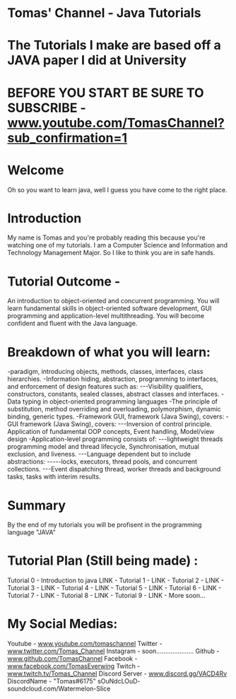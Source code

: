 # Tomas' Channel - Java Tutorials
# The Tutorials I make are based off a JAVA paper I did at University

# BEFORE YOU START BE SURE TO SUBSCRIBE - www.youtube.com/TomasChannel?sub_confirmation=1

# Welcome
Oh so you want to learn java, well I guess you have come to the right place.

# Introduction
My name is Tomas and you're probably reading this because you're watching one of my tutorials. I am a Computer Science and Information and Technology Management Major. So I like to think you are in safe hands.

# Tutorial Outcome - 
  An introduction to object-oriented and concurrent programming. 
  You will learn fundamental skills in object-oriented software development, GUI programming and application-level multithreading.
  You will become confident and fluent with the Java language.

# Breakdown of what you will learn:
  -paradigm, introducing objects,  methods, classes, interfaces, class hierarchies. 
  -Information hiding, abstraction, programming to interfaces, and enforcement of design features such as:
  ---Visibility qualifiers, constructors, constants, sealed classes, abstract classes and interfaces.
  -Data typing in object-oriented programming languages
  -The principle of substitution, method overriding and overloading, polymorphism, dynamic binding, generic types.
  -Framework GUI, framework (Java Swing), covers:
  -GUI framework (Java Swing), covers:
  ---Inversion of control principle. Application of fundamental OOP concepts, Event handling, Model/view design
  -Application-level programming consists of:
  ---lightweight threads programming model and thread lifecycle, Synchronisation, mutual exclusion, and liveness.
  ---Language dependent but to include abstractions:
  -----locks, executors, thread pools, and concurrent collections.
  ---Event dispatching thread, worker threads and background tasks, tasks with interim results.

 # Summary
By the end of my tutorials you will be profisent in the programming language "JAVA"

 # Tutorial Plan (Still being made) :
Tutorial 0 - Introduction to java
    LINK - 
Tutorial 1 - 
    LINK - 
Tutorial 2 -
    LINK - 
Tutorial 3 - 
    LINK - 
Tutorial 4 - 
    LINK - 
Tutorial 5 - 
    LINK - 
Tutorial 6 -
    LINK - 
Tutorial 7 - 
    LINK - 
Tutorial 8 - 
    LINK - 
Tutorial 9 - 
    LINK - 
  More soon...

 # My Social Medias:
Youtube - www.youtube.com/tomaschannel
Twitter - www.twitter.com/Tomas_Channel
Instagram - soon.....................
Github - www.github.com/TomasChannel
Facebook - www.facebook.com/TomasEverwing
Twitch - www.twitch.tv/Tomas_Channel
Discord Server - www.discord.gg/VACD4Rv
DiscordName - "Tomas#6175"
sOuNdcLOuD- soundcloud.com/Watermelon-Slice

